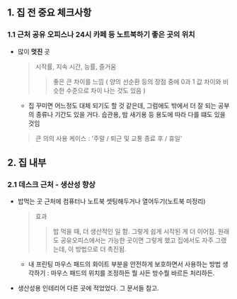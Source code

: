 ## 1. 집 전 중요 체크사항  
### 1.1 근처 공유 오피스나 24시 카페 등 노트북하기 좋은 곳의 위치
- 많이 **멋진** 곳  
  > 시작률, 지속 시간, 능률, 즐거움  
  >> 좋은 큰 차이를 느낌 ( 양의 선순환 등의 장점 중에 0과 1 값 차이와 비슷한 수준으로 차이 나는 것도 있음 )
  + 집 꾸미면 어느정도 대체 되기도 할 것 같은데, 그럼에도 밖에서 더 잘 되는 공부의 종류나 기간도 있을 거다. 습관용, 밤 새기용 등 용도에 따라 다를 떄도 있을 것임
  
  > 큰 의의 사용 케이스 : '주말 / 퇴근 및 교통 종료 후 / 휴일'


## 2. 집 내부
### 2.1 데스크 근처 - 생산성 향상
- 밥먹는 곳 근처에 컴퓨터나 노트북 셋팅해두거나 열어두기(노트북 미정리)
  > 효과
  >> 밥 먹을 때, 더 생산적인 일 함. 그렇게 쉽게 시작된 게 더 이어짐. 
  >> 원래도 공유오피스에서는 가능한 곳이면 그렇게 했고 집에서도 자주 그랬는데, 이 방법으로 더 촉진됨.

  + 내 프린팅 마우스 패드의 화이트 부분을 안전하게 보호하면서 사용하는 방법 생각하기 : 마우스 패드의 위치를 조정하든 뭘 사든 방수뭘 바르든 처리하든.
 

- 생산성용 인테리어 다른 곳에 적었었다. 그 문서들 참고.
